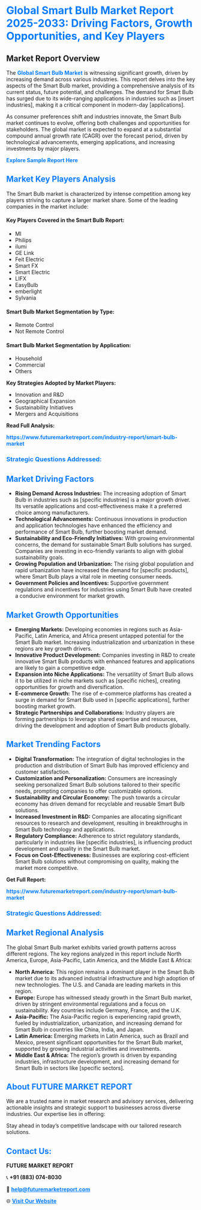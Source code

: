 <h1 style="color: #007BFF;">Global Smart Bulb Market Report 2025-2033: Driving Factors, Growth Opportunities, and Key Players</h1>

<section id="overview">
<h2>Market Report Overview</h2>
<p>The <a href="https://www.futuremarketreport.com/industry-report/smart-bulb-market" style="color: #007BFF; text-decoration: none;"><strong>Global Smart Bulb Market</strong></a> is witnessing significant growth, driven by increasing demand across various industries. This report delves into the key aspects of the Smart Bulb market, providing a comprehensive analysis of its current status, future potential, and challenges. The demand for Smart Bulb has surged due to its wide-ranging applications in industries such as [insert industries], making it a critical component in modern-day [applications].</p>
<p>As consumer preferences shift and industries innovate, the Smart Bulb market continues to evolve, offering both challenges and opportunities for stakeholders. The global market is expected to expand at a substantial compound annual growth rate (CAGR) over the forecast period, driven by technological advancements, emerging applications, and increasing investments by major players.</p>
</section>

<section id="overview">
<p><a href="https://www.futuremarketreport.com/request-sample/reportId=101644" style="color: #007BFF; text-decoration: none;"><strong>Explore Sample Report Here</strong></a></p>
</section>

<section id="key-players">
<h2 style="color: #007BFF;">Market Key Players Analysis</h2>
<p>The Smart Bulb market is characterized by intense competition among key players striving to capture a larger market share. Some of the leading companies in the market include:</p>
<h4>Key Players Covered in the Smart Bulb Report:</h4>
<ul><li>MI</li><li>Philips</li><li>ilumi</li><li>GE Link</li><li>Feit Electric</li><li>Smart FX</li><li>Smart Electric</li><li>LIFX</li><li>EasyBulb</li><li>emberlight</li><li>Sylvania</li></ul>
<h4>Smart Bulb Market Segmentation by Type:</h4>
<ul><li>Remote Control</li><li>Not Remote Control</li></ul>

<h4>Smart Bulb Market Segmentation by Application:</h4>
<ul><li>Household</li><li>Commercial</li><li>Others</li></ul>
<p><strong>Key Strategies Adopted by Market Players:</strong></p>
<ul>
<li>Innovation and R&D</li>
<li>Geographical Expansion</li>
<li>Sustainability Initiatives</li>
<li>Mergers and Acquisitions</li>
</ul>
</section>

<section>
<p><strong>Read Full Analysis: </strong></p><a href="https://www.futuremarketreport.com/industry-report/smart-bulb-market" style="color: #007BFF; text-decoration: none;"><strong>https://www.futuremarketreport.com/industry-report/smart-bulb-market</strong></a>
<h3 style="color: #007BFF;">Strategic Questions Addressed:</h3>
</section>

<section id="driving-factors">
<h2 style="color: #007BFF;">Market Driving Factors</h2>
<ul>
<li><strong>Rising Demand Across Industries:</strong> The increasing adoption of Smart Bulb in industries such as [specific industries] is a major growth driver. Its versatile applications and cost-effectiveness make it a preferred choice among manufacturers.</li>
<li><strong>Technological Advancements:</strong> Continuous innovations in production and application technologies have enhanced the efficiency and performance of Smart Bulb, further boosting market demand.</li>
<li><strong>Sustainability and Eco-Friendly Initiatives:</strong> With growing environmental concerns, the demand for sustainable Smart Bulb solutions has surged. Companies are investing in eco-friendly variants to align with global sustainability goals.</li>
<li><strong>Growing Population and Urbanization:</strong> The rising global population and rapid urbanization have increased the demand for [specific products], where Smart Bulb plays a vital role in meeting consumer needs.</li>
<li><strong>Government Policies and Incentives:</strong> Supportive government regulations and incentives for industries using Smart Bulb have created a conducive environment for market growth.</li>
</ul>
</section>

<section id="growth-opportunities">
<h2 style="color: #007BFF;">Market Growth Opportunities</h2>
<ul>
<li><strong>Emerging Markets:</strong> Developing economies in regions such as Asia-Pacific, Latin America, and Africa present untapped potential for the Smart Bulb market. Increasing industrialization and urbanization in these regions are key growth drivers.</li>
<li><strong>Innovative Product Development:</strong> Companies investing in R&D to create innovative Smart Bulb products with enhanced features and applications are likely to gain a competitive edge.</li>
<li><strong>Expansion into Niche Applications:</strong> The versatility of Smart Bulb allows it to be utilized in niche markets such as [specific niches], creating opportunities for growth and diversification.</li>
<li><strong>E-commerce Growth:</strong> The rise of e-commerce platforms has created a surge in demand for Smart Bulb used in [specific applications], further boosting market growth.</li>
<li><strong>Strategic Partnerships and Collaborations:</strong> Industry players are forming partnerships to leverage shared expertise and resources, driving the development and adoption of Smart Bulb products globally.</li>
</ul>
</section>

<section id="trending-factors">
<h2 style="color: #007BFF;">Market Trending Factors</h2>
<ul>
<li><strong>Digital Transformation:</strong> The integration of digital technologies in the production and distribution of Smart Bulb has improved efficiency and customer satisfaction.</li>
<li><strong>Customization and Personalization:</strong> Consumers are increasingly seeking personalized Smart Bulb solutions tailored to their specific needs, prompting companies to offer customizable options.</li>
<li><strong>Sustainability and Circular Economy:</strong> The push towards a circular economy has driven demand for recyclable and reusable Smart Bulb solutions.</li>
<li><strong>Increased Investment in R&D:</strong> Companies are allocating significant resources to research and development, resulting in breakthroughs in Smart Bulb technology and applications.</li>
<li><strong>Regulatory Compliance:</strong> Adherence to strict regulatory standards, particularly in industries like [specific industries], is influencing product development and quality in the Smart Bulb market.</li>
<li><strong>Focus on Cost-Effectiveness:</strong> Businesses are exploring cost-efficient Smart Bulb solutions without compromising on quality, making the market more competitive.</li>
</ul>
</section>

<section>
<p><strong>Get Full Report: </strong></p><a href="https://www.futuremarketreport.com/industry-report/smart-bulb-market" style="color: #007BFF; text-decoration: none;"><strong>https://www.futuremarketreport.com/industry-report/smart-bulb-market</strong></a>
<h3 style="color: #007BFF;">Strategic Questions Addressed:</h3>
</section>


<section id="regional-analysis">
<h2 style="color: #007BFF;">Market Regional Analysis</h2>
<p>The global Smart Bulb market exhibits varied growth patterns across different regions. The key regions analyzed in this report include North America, Europe, Asia-Pacific, Latin America, and the Middle East & Africa:</p>
<ul>
<li><strong>North America:</strong> This region remains a dominant player in the Smart Bulb market due to its advanced industrial infrastructure and high adoption of new technologies. The U.S. and Canada are leading markets in this region.</li>
<li><strong>Europe:</strong> Europe has witnessed steady growth in the Smart Bulb market, driven by stringent environmental regulations and a focus on sustainability. Key countries include Germany, France, and the U.K.</li>
<li><strong>Asia-Pacific:</strong> The Asia-Pacific region is experiencing rapid growth, fueled by industrialization, urbanization, and increasing demand for Smart Bulb in countries like China, India, and Japan.</li>
<li><strong>Latin America:</strong> Emerging markets in Latin America, such as Brazil and Mexico, present significant opportunities for the Smart Bulb market, supported by growing industrial activities and investments.</li>
<li><strong>Middle East & Africa:</strong> The region’s growth is driven by expanding industries, infrastructure development, and increasing demand for Smart Bulb in sectors like [specific sectors].</li>
</ul>
</section>

<footer>
<h2 style="color: #007BFF;">About FUTURE MARKET REPORT</h2>
<p>We are a trusted name in market research and advisory services, delivering actionable insights and strategic support to businesses across diverse industries. Our expertise lies in offering:</p>

<p>Stay ahead in today’s competitive landscape with our tailored research solutions.</p>

<h2 style="color: #007BFF;">Contact Us:</h2>
<p><strong>FUTURE MARKET REPORT</strong></p>
<p>📞 <strong>+91 (883) 074-8030</strong></p>
<p>📧 <strong><a href="mailto:help@futuremarketreport.com" style="color: #007BFF;">help@futuremarketreport.com</a></strong></p>
<p>🌐 <strong><a href="https://www.futuremarketreport.com/" style="color: #007BFF;">Visit Our Website</a></strong></p>
</footer>